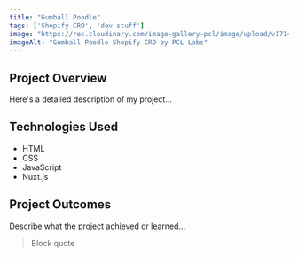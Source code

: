 ```yaml
---
title: "Gumball Poodle"
tags: ['Shopify CRO', 'dev stuff']
image: "https://res.cloudinary.com/image-gallery-pcl/image/upload/v1714705142/Blawby/Gumball_Poodle_yc9eyo.png"
imageAlt: "Gumball Poodle Shopify CRO by PCL Labs"
---
```


## Project Overview

Here's a detailed description of my project...

## Technologies Used

- HTML
- CSS
- JavaScript
- Nuxt.js

## Project Outcomes

Describe what the project achieved or learned...

> Block quote